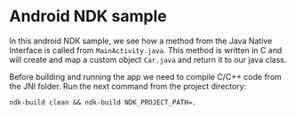# Android NDK sample

In this android NDK sample, we see how a method from the Java Native Interface is called from `MainActivity.java`. This method is written in C and will create and map a custom object `Car.java` and return it to our java class.

Before building and running the app we need to compile C/C++ code from the JNI folder. Run the next command from the project directory:

`ndk-build clean && ndk-build NDK_PROJECT_PATH=.`
